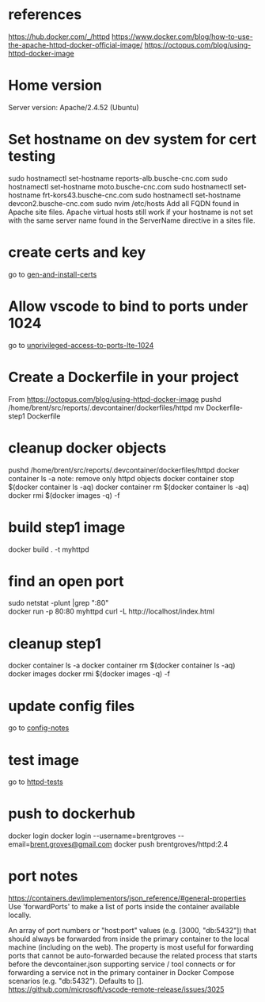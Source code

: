 # references
https://hub.docker.com/_/httpd
https://www.docker.com/blog/how-to-use-the-apache-httpd-docker-official-image/
https://octopus.com/blog/using-httpd-docker-image

# Home version
Server version: Apache/2.4.52 (Ubuntu)
# Set hostname on dev system for cert testing
sudo hostnamectl set-hostname reports-alb.busche-cnc.com 
sudo hostnamectl set-hostname moto.busche-cnc.com 
sudo hostnamectl set-hostname frt-kors43.busche-cnc.com 
sudo hostnamectl set-hostname devcon2.busche-cnc.com 
sudo nvim /etc/hosts
Add all FQDN found in Apache site files.
Apache virtual hosts still work if your hostname is not set with the same server name found in the ServerName directive in a sites file.

# create certs and key
go to [gen-and-install-certs](/home/brent/src/reports/volume/pki/gen-and-install-certs.md)

# Allow vscode to bind to ports under 1024
go to [unprivileged-access-to-ports-lte-1024](unprivileged-access-to-ports-lte-1024.md)

# Create a Dockerfile in your project
From https://octopus.com/blog/using-httpd-docker-image
pushd /home/brent/src/reports/.devcontainer/dockerfiles/httpd
mv Dockerfile-step1 Dockerfile
# cleanup docker objects
pushd /home/brent/src/reports/.devcontainer/dockerfiles/httpd
docker container ls -a
note: remove only httpd objects
docker container stop $(docker container ls -aq)
docker container rm $(docker container ls -aq) 
docker rmi $(docker images -q) -f
# build step1 image
docker build . -t myhttpd
# find an open port
sudo netstat -plunt |grep ":80"  
docker run -p 80:80 myhttpd
curl -L http://localhost/index.html
# cleanup step1
docker container ls -a
docker container rm $(docker container ls -aq) 
docker images
docker rmi $(docker images -q) -f

# update config files
go to [config-notes](conf/config-notes.md)


# test image 
go to [httpd-tests](httpd-tests.md.md)

# push to dockerhub
docker login
docker login --username=brentgroves --email=brent.groves@gmail.com
docker push brentgroves/httpd:2.4

# port notes 
https://containers.dev/implementors/json_reference/#general-properties
Use 'forwardPorts' to make a list of ports inside the container available locally.

An array of port numbers or "host:port" values (e.g. [3000, "db:5432"]) that should always be forwarded from inside the primary container to the local machine (including on the web). The property is most useful for forwarding ports that cannot be auto-forwarded because the related process that starts before the devcontainer.json supporting service / tool connects or for forwarding a service not in the primary container in Docker Compose scenarios (e.g. "db:5432"). Defaults to [].
https://github.com/microsoft/vscode-remote-release/issues/3025
